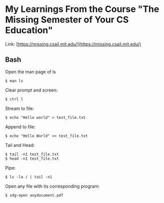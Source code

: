 # My Learnings From the Course "The Missing Semester of Your CS Education"

Link: [https://missing.csail.mit.edu/](https://missing.csail.mit.edu/)

## Bash

Open the man page of ls

```
$ man ls
```

Clear prompt and screen:

```
$ ctrl l
```

Stream to file:

```
$ echo "Hello world" > test_file.txt
```

Append to file:

```
$ echo "Hello World" >> test_file.txt
```

Tail and Head:

```
$ tail -n1 test_file.txt
$ head -n1 test_file.txt
```

Pipe:

```
$ ls -la / | tail -n1
```

Open any file with its corresponding program:

```
$ xdg-open anydocument.pdf
```
